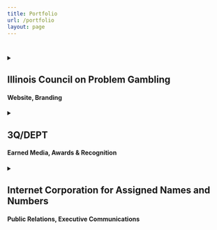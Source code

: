 ```yaml
---
title: Portfolio
url: /portfolio
layout: page
---
```


#

<details>
<summary>

<div class="pfolio_1">

<h2 class="pfolio_h2">Illinois Council on Problem Gambling</h2>

<h4 class="pfolio_h4">Website, Branding</h3>

</div>

</summary>

<center><img src="/portfolio/images/icpg.png" class="pfolio_img"></center>

</details>

<details>
<summary>

<div class="pfolio_2">

<h2 class="pfolio_h2">3Q/DEPT</h2>

<h4 class="pfolio_h4">Earned Media, Awards & Recognition</h3>

</div>

</summary>

<div class="dept">

**[Marketers Must Balance Media Mix to Collapse Brand and Performance Silos](https://www.adweek.com/brand-marketing/marketers-must-balance-media-mix-to-collapse-brand-and-performance-silos)** \
*AdWeek*

**[Carlyle-backed Dept just made its biggest acquisition to date as it races to become the leading digital ad agency](https://www.businessinsider.com/dept-acquires-3q-digital-plans-us-expansion-2022-4)** \
*Business Insider*

**[For brands, the silver lining of signal loss is the opportunity to build trust](https://www.thedrum.com/opinion/2022/11/18/brands-the-silver-lining-signal-loss-the-opportunity-build-trust)** \
*The Drum*

**[Rethinking the brand-customer bond in a digital world](https://www.fastcompany.com/90787903/rethinking-the-brand-customer-bond-in-a-digital-world)** \
*Fast Company*

**[3Q/DEPT Named Top Employer By Quartz, Crain’s Chicago Business](https://www.businesswire.com/news/home/20221011005426/en/3QDEPT-Named-Top-Employer-By-Quartz-Crain%E2%80%99s-Chicago-Business)** \
*Quartz, Crain's Chicago Business*

</div>

</details>

<details>
<summary>

<div class="pfolio_3">

<h2 class="pfolio_h2">Internet Corporation for Assigned Names and Numbers</h2>

<h4 class="pfolio_h4">Public Relations, Executive Communications</h3>

</div>

</summary>

<div class="icann">

**[The Backlash Against .Sucks Has Begun](https://www.vice.com/en/article/wnja4m/maybe-kidding-about-those-sucks-domains)** \
*Vice*

**[Say hello to .google and other branded internet addresses](https://www.cnet.com/tech/services-and-software/google-internet-address-gtld-trademark-brand-nike-hbo-apple-icann/)** \
*CNet*

**[Dot-specific domain names on way to the Web](https://www.bostonglobe.com/business/2014/01/28/new-domains-spur-online-land-grab/QaFCEw3jbaxbZwjssJO07K/story.html)** \
*The Boston Globe*

</div>

</details>
